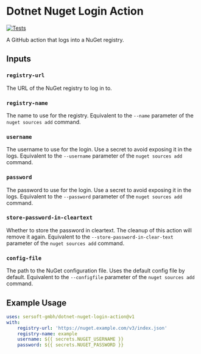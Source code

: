 # Dotnet Nuget Login Action

[![Tests](https://github.com/sersoft-gmbh/dotnet-nuget-login-action/actions/workflows/tests.yml/badge.svg)](https://github.com/sersoft-gmbh/dotnet-nuget-login-action/actions/workflows/tests.yml)

A GitHub action that logs into a NuGet registry.

## Inputs

### `registry-url`

The URL of the NuGet registry to log in to.

### `registry-name`

The name to use for the registry.
Equivalent to the `--name` parameter of the `nuget sources add` command.

### `username`

The username to use for the login. Use a secret to avoid exposing it in the logs.
Equivalent to the `--username` parameter of the `nuget sources add` command.

### `password`

The password to use for the login. Use a secret to avoid exposing it in the logs.
Equivalent to the `--password` parameter of the `nuget sources add` command.

### `store-password-in-cleartext`

Whether to store the password in cleartext. The cleanup of this action will remove it again.
Equivalent to the `--store-password-in-clear-text` parameter of the `nuget sources add` command.

### `config-file`

The path to the NuGet configuration file. Uses the default config file by default.
Equivalent to the `--configfile` parameter of the `nuget sources add` command.


## Example Usage

```yaml
uses: sersoft-gmbh/dotnet-nuget-login-action@v1
with:
    registry-url: 'https://nuget.example.com/v3/index.json'
    registry-name: example
    username: ${{ secrets.NUGET_USERNAME }}
    password: ${{ secrets.NUGET_PASSWORD }}
```

